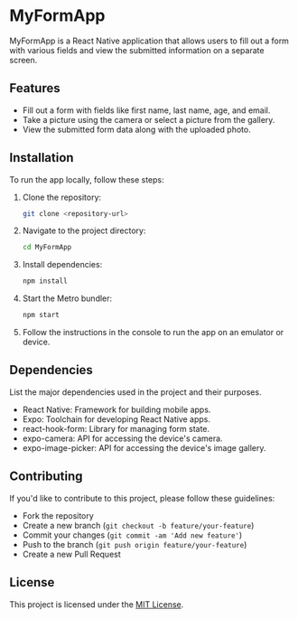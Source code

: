 # MyFormApp

MyFormApp is a React Native application that allows users to fill out a form with various fields and view the submitted information on a separate screen.

## Features

- Fill out a form with fields like first name, last name, age, and email.
- Take a picture using the camera or select a picture from the gallery.
- View the submitted form data along with the uploaded photo.

<!--- ## Screenshots

Include screenshots here.
--->
## Installation

To run the app locally, follow these steps:

1. Clone the repository:
   ```bash
   git clone <repository-url>
   ```

2. Navigate to the project directory:
   ```bash
   cd MyFormApp
   ```

3. Install dependencies:
   ```bash
   npm install
   ```

4. Start the Metro bundler:
   ```bash
   npm start
   ```

5. Follow the instructions in the console to run the app on an emulator or device.

## Dependencies

List the major dependencies used in the project and their purposes.

- React Native: Framework for building mobile apps.
- Expo: Toolchain for developing React Native apps.
- react-hook-form: Library for managing form state.
- expo-camera: API for accessing the device's camera.
- expo-image-picker: API for accessing the device's image gallery.

<!---- ## Usage

Provide instructions here.
---->
## Contributing

If you'd like to contribute to this project, please follow these guidelines:
- Fork the repository
- Create a new branch (`git checkout -b feature/your-feature`)
- Commit your changes (`git commit -am 'Add new feature'`)
- Push to the branch (`git push origin feature/your-feature`)
- Create a new Pull Request

## License

This project is licensed under the [MIT License](LICENSE).
